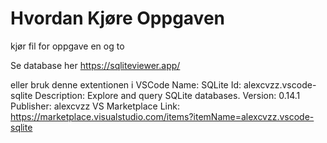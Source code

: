 # Hvordan Kjøre Oppgaven

kjør fil for oppgave en og to

Se database her
https://sqliteviewer.app/

eller bruk denne extentionen i VSCode
Name: SQLite
Id: alexcvzz.vscode-sqlite
Description: Explore and query SQLite databases.
Version: 0.14.1
Publisher: alexcvzz
VS Marketplace Link: https://marketplace.visualstudio.com/items?itemName=alexcvzz.vscode-sqlite
